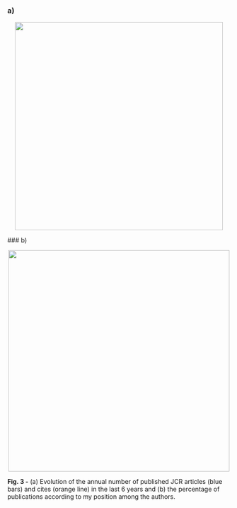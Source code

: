### a) 
<p align="center">
  <img src="https://user-images.githubusercontent.com/49490001/107029463-56e94d00-67af-11eb-97ce-17e59fcfa6cc.png" width="470">
</p>
### b)
<p align="center">
  <img src="https://user-images.githubusercontent.com/49490001/107029597-92841700-67af-11eb-89b3-e9cc5bc74c9b.png" width="500">
</p>
<div id="fig-caption">
<b>Fig. 3 -</b> (a) Evolution of the annual number of published JCR articles (blue bars) and cites (orange line) in the last 6 years and (b) the percentage of publications according to my position among the authors.
</div>
